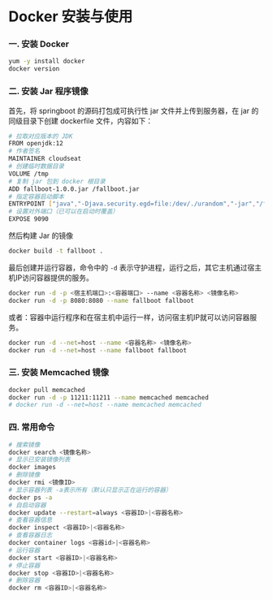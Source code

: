 # Docker 安装与使用

### 一. 安装 Docker

```bash
yum -y install docker
docker version
```

### 二. 安装 Jar 程序镜像

首先，将 springboot 的源码打包成可执行性 jar 文件并上传到服务器，在 jar 的同级目录下创建 dockerfile 文件，内容如下：

```bash
# 拉取对应版本的 JDK
FROM openjdk:12
# 作者签名
MAINTAINER cloudseat
# 创建临时数据目录
VOLUME /tmp
# 复制 jar 包到 docker 根目录
ADD fallboot-1.0.0.jar /fallboot.jar
# 指定容器启动脚本
ENTRYPOINT ["java","-Djava.security.egd=file:/dev/./urandom","-jar","/fallboot.jar"]
# 设置对外端口（已可以在启动时覆盖）
EXPOSE 9090
```

然后构建 Jar 的镜像

```bash
docker build -t fallboot .
```

最后创建并运行容器，命令中的 `-d` 表示守护进程，运行之后，其它主机通过宿主机IP访问容器提供的服务。

```bash
docker run -d -p <宿主机端口>:<容器端口> --name <容器名称> <镜像名称>
docker run -d -p 8080:8080 --name fallboot fallboot
```

或者：容器中运行程序和在宿主机中运行一样，访问宿主机IP就可以访问容器服务。

```bash
docker run -d --net=host --name <容器名称> <镜像名称>
docker run -d --net=host --name fallboot fallboot
```

### 三. 安装 Memcached 镜像

```bash
docker pull memcached
docker run -d -p 11211:11211 --name memcached memcached
# docker run -d --net=host --name memcached memcached
```

### 四. 常用命令

```bash
# 搜索镜像
docker search <镜像名称>
# 显示已安装镜像列表
docker images
# 删除镜像
docker rmi <镜像ID>
# 显示容器列表 -a表示所有（默认只显示正在运行的容器）
docker ps -a
# 自启动容器
docker update --restart=always <容器ID>|<容器名称>
# 查看容器信息
docker inspect <容器ID>|<容器名称>
# 查看容器日志
docker container logs <容器id>|<容器名称>
# 运行容器
docker start <容器ID>|<容器名称>
# 停止容器
docker stop <容器ID>|<容器名称>
# 删除容器
docker rm <容器ID>|<容器名称>
```

